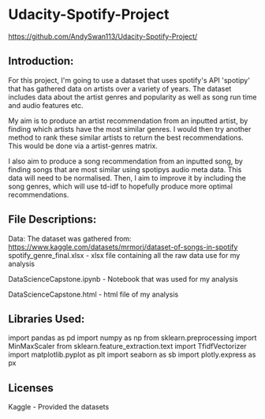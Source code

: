 # Udacity-Spotify-Project
https://github.com/AndySwan113/Udacity-Spotify-Project/

## Introduction:
For this project, I'm going to use a dataset that uses spotify's API 'spotipy' that has gathered data on artists over a variety of years. The dataset includes data about the artist genres and popularity as well as song run time and audio features etc.

My aim is to produce an artist recommendation from an inputted artist, by finding which artists have the most similar genres. I would then try another method to rank these similar artists to return the best recommendations. This would be done via a artist-genres matrix.

I also aim to produce a song recommendation from an inputted song, by finding songs that are most similar using spotipys audio meta data. This data will need to be normalised. Then, I aim to improve it by including the song genres, which will use td-idf to hopefully produce more optimal recommendations.


## File Descriptions:
Data:
The dataset was gathered from: https://www.kaggle.com/datasets/mrmorj/dataset-of-songs-in-spotify
spotify_genre_final.xlsx - xlsx file containing all the raw data use for my analysis

DataScienceCapstone.ipynb - Notebook that was used for my analysis

DataScienceCapstone.html - html file of my analysis





## Libraries Used:
import pandas as pd
import numpy as np
from sklearn.preprocessing import MinMaxScaler
from sklearn.feature_extraction.text import TfidfVectorizer
import matplotlib.pyplot as plt
import seaborn as sb
import plotly.express as px

## Licenses
Kaggle - Provided the datasets
